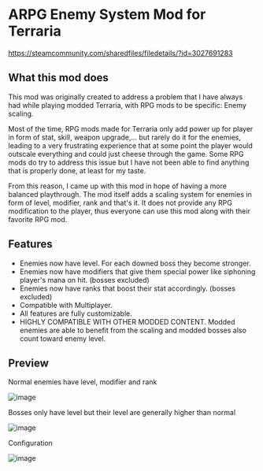 # ARPG Enemy System Mod for Terraria
https://steamcommunity.com/sharedfiles/filedetails/?id=3027691283
## What this mod does
This mod was originally created to address a problem that I have always had while playing modded Terraria, with RPG mods to be specific: Enemy scaling.

Most of the time, RPG mods made for Terraria only add power up for player in form of stat, skill, weapon upgrade,... but rarely do it for the enemies, leading to a very frustrating experience that at some point the player would outscale everything and could just cheese through the game. Some RPG mods do try to address this issue but I have not been able to find anything that is properly done, at least for my taste.

From this reason, I came up with this mod in hope of having a more balanced playthrough. The mod itself adds a scaling system for enemies in form of level, modifier, rank and that's it. It does not provide any RPG modification to the player, thus everyone can use this mod along with their favorite RPG mod. 

## Features
- Enemies now have level. For each downed boss they become stronger.
- Enemies now have modifiers that give them special power like siphoning player's mana on hit. (bosses excluded)
- Enemies now have ranks that boost their stat accordingly. (bosses excluded)
- Compatible with Multiplayer.
- All features are fully customizable.
- HIGHLY COMPATIBLE WITH OTHER MODDED CONTENT. Modded enemies are able to benefit from the scaling and modded bosses also count toward enemy level.
## Preview
Normal enemies have level, modifier and rank 

![image](https://github.com/mrshinx/ARPGEnemySystem/assets/45674057/173142e4-47fc-4fa3-b8f6-e4182a789ff7)

Bosses only have level but their level are generally higher than normal

![image](https://github.com/mrshinx/ARPGEnemySystem/assets/45674057/93895490-958e-4d9c-a947-7091e20c039c)

Configuration

![image](https://github.com/mrshinx/ARPGEnemySystem/assets/45674057/10a35c66-a589-42cf-b638-17cd19ad0715)

